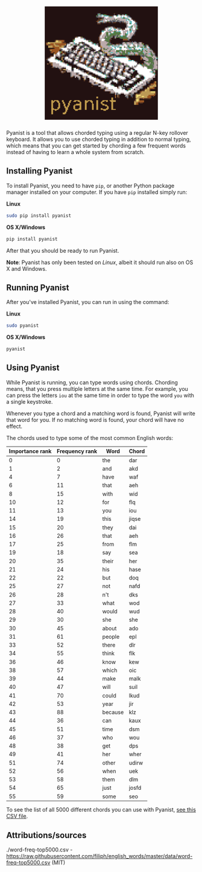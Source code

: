 
<h1 align="center">
<img src="logo.png" alt="Pyanist" width="300" />
</h1>


Pyanist is a tool that allows chorded typing using a regular N-key rollover keyboard.
It allows you to use chorded typing in addition to normal typing, which means that you can
get started by chording a few frequent words instead of having to learn a whole system 
from scratch.

## Installing Pyanist

To install Pyanist, you need to have `pip`, or another Python package manager
installed on your computer. If you have `pip` installed simply run:

**Linux**

```bash
sudo pip install pyanist
```

**OS X/Windows**

```bash
pip install pyanist
```

After that you should be ready to run Pyanist.

**Note**: Pyanist has only been tested on _Linux_, albeit it should run also on OS X and Windows.


## Running Pyanist

After you've installed Pyanist, you can run in using the command:

**Linux**

```bash
sudo pyanist
```

**OS X/Windows**

```bash
pyanist
```

## Using Pyanist

While Pyanist is running, you can type words using chords. Chording means,
that you press multiple letters at the same time. For example, you can press
the letters `iou` at the same time in order to type the word `you` with
a single keystroke.

Whenever you type a chord and a matching word is found, Pyanist will
write that word for you. If no matching word is found, your chord will
have no effect.

The chords used to type some of the most common English words:

| Importance rank | Frequency rank | Word    | Chord |
|-----------------|----------------|---------|-------|
| 0               | 0              | the     | dar   |
| 1               | 2              | and     | akd   |
| 4               | 7              | have    | waf   |
| 6               | 11             | that    | aeh   |
| 8               | 15             | with    | wid   |
| 10              | 12             | for     | flq   |
| 11              | 13             | you     | iou   |
| 14              | 19             | this    | jiqse |
| 15              | 20             | they    | dai   |
| 16              | 26             | that    | aeh   |
| 17              | 25             | from    | flm   |
| 19              | 18             | say     | sea   |
| 20              | 35             | their   | her   |
| 21              | 24             | his     | hase  |
| 22              | 22             | but     | doq   |
| 25              | 27             | not     | nafd  |
| 26              | 28             | n't     | dks   |
| 27              | 33             | what    | wod   |
| 28              | 40             | would   | wud   |
| 29              | 30             | she     | she   |
| 30              | 45             | about   | ado   |
| 31              | 61             | people  | epl   |
| 33              | 52             | there   | dlr   |
| 34              | 55             | think   | flk   |
| 36              | 46             | know    | kew   |
| 38              | 57             | which   | oic   |
| 39              | 44             | make    | malk  |
| 40              | 47             | will    | suil  |
| 41              | 70             | could   | lkud  |
| 42              | 53             | year    | jir   |
| 43              | 88             | because | klz   |
| 44              | 36             | can     | kaux  |
| 45              | 51             | time    | dsm   |
| 46              | 37             | who     | wou   |
| 48              | 38             | get     | dps   |
| 49              | 41             | her     | wher  |
| 51              | 74             | other   | udirw |
| 52              | 56             | when    | uek   |
| 53              | 58             | them    | dlm   |
| 54              | 65             | just    | josfd |
| 55              | 59             | some    | seo   |

To see the list of all 5000 different chords you can use with Pyanist,
[see this CSV file](./docs/all_chords.csv).

## Attributions/sources

./word-freq-top5000.csv - https://raw.githubusercontent.com/filiph/english_words/master/data/word-freq-top5000.csv (MIT)



